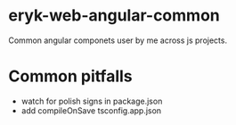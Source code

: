 # eryk-web-angular-common
Common angular componets user by me across js projects.

# Common pitfalls
- watch for polish signs in package.json
- add compileOnSave tsconfig.app.json
